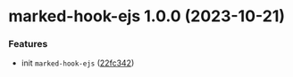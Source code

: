 # marked-hook-ejs 1.0.0 (2023-10-21)


### Features

* init `marked-hook-ejs` ([22fc342](https://github.com/bent10/marked-extensions/commit/22fc342574045cd6ded66b28eabfee95f60f2576))
